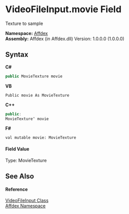# VideoFileInput.movie Field
 

Texture to sample

**Namespace:**&nbsp;<a href="b8038333-b12e-8ea1-a2ce-74c8d611fa89">Affdex</a><br />**Assembly:**&nbsp;Affdex (in Affdex.dll) Version: 1.0.0.0 (1.0.0.0)

## Syntax

**C#**<br />
``` C#
public MovieTexture movie
```

**VB**<br />
``` VB
Public movie As MovieTexture
```

**C++**<br />
``` C++
public:
MovieTexture^ movie
```

**F#**<br />
``` F#
val mutable movie: MovieTexture
```


#### Field Value
Type: MovieTexture

## See Also


#### Reference
<a href="49693f4c-7334-0564-d154-185cf0fe6c56">VideoFileInput Class</a><br /><a href="b8038333-b12e-8ea1-a2ce-74c8d611fa89">Affdex Namespace</a><br />